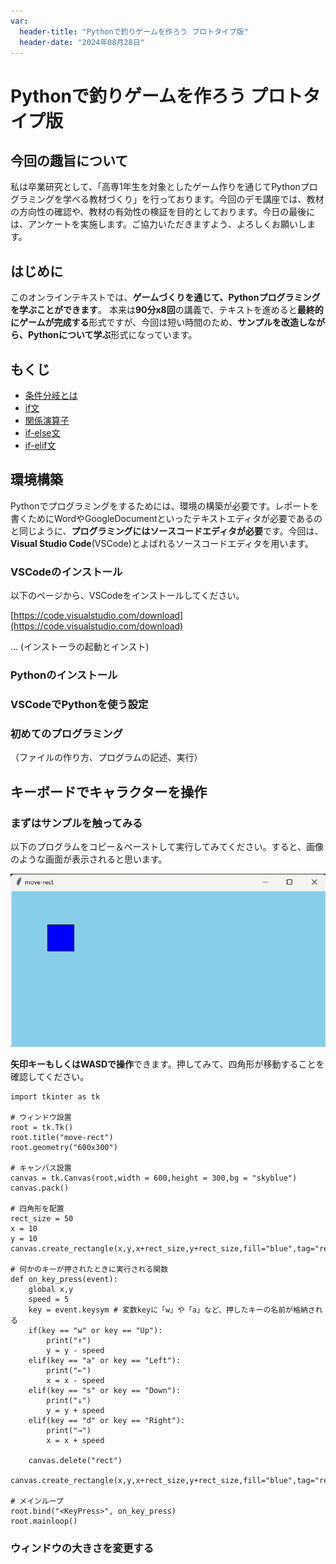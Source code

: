 ```yaml
---
var:
  header-title: "Pythonで釣りゲームを作ろう プロトタイプ版"
  header-date: "2024年08月28日"
---
```


# Pythonで釣りゲームを作ろう プロトタイプ版

## 今回の趣旨について

私は卒業研究として、「高専1年生を対象としたゲーム作りを通じてPythonプログラミングを学べる教材づくり」を行っております。今回のデモ講座では、教材の方向性の確認や、教材の有効性の検証を目的としております。今日の最後には、アンケートを実施します。ご協力いただきますよう、よろしくお願いします。

## はじめに

このオンラインテキストでは、**ゲームづくりを通じて、Pythonプログラミングを学ぶことができます**。
本来は**90分x8回**の講義で、テキストを進めると**最終的にゲームが完成する**形式ですが、今回は短い時間のため、**サンプルを改造しながら、Pythonについて学ぶ**形式になっています。

## もくじ

-  [条件分岐とは](basic05.html#条件分岐とは) 
-  [if文](basic05.html#if文) 
-  [関係演算子](basic05.html#関係演算子)
-  [if-else文](basic05.html#if-else文) 
-  [if-elif文](basic05.html#if-elif文) 

## 環境構築

Pythonでプログラミングをするためには、環境の構築が必要です。レポートを書くためにWordやGoogleDocumentといったテキストエディタが必要であるのと同じように、**プログラミングにはソースコードエディタが必要**です。今回は、**Visual Studio Code**(VSCode)とよばれるソースコードエディタを用います。


### VSCodeのインストール

以下のページから、VSCodeをインストールしてください。

[https://code.visualstudio.com/download](https://code.visualstudio.com/download)

... (インストーラの起動とインスト)

### Pythonのインストール

### VSCodeでPythonを使う設定

### 初めてのプログラミング

（ファイルの作り方、プログラムの記述、実行）


## キーボードでキャラクターを操作

### まずはサンプルを触ってみる

以下のプログラムをコピー＆ペーストして実行してみてください。すると、画像のような画面が表示されると思います。

![img](figs/sub/move-rect.png)

**矢印キーもしくはWASDで操作**できます。押してみて、四角形が移動することを確認してください。

```python{.numberLines caption="move-rect.py"}
import tkinter as tk

# ウィンドウ設置
root = tk.Tk()
root.title("move-rect")
root.geometry("600x300")

# キャンバス設置
canvas = tk.Canvas(root,width = 600,height = 300,bg = "skyblue")
canvas.pack()

# 四角形を配置
rect_size = 50
x = 10
y = 10
canvas.create_rectangle(x,y,x+rect_size,y+rect_size,fill="blue",tag="rect")

# 何かのキーが押されたときに実行される関数
def on_key_press(event):
    global x,y
    speed = 5
    key = event.keysym # 変数keyに「w」や「a」など、押したキーの名前が格納される
    if(key == "w" or key == "Up"):
        print("↑")
        y = y - speed
    elif(key == "a" or key == "Left"):
        print("←")
        x = x - speed
    elif(key == "s" or key == "Down"):
        print("↓")
        y = y + speed
    elif(key == "d" or key == "Right"):
        print("→")
        x = x + speed
    
    canvas.delete("rect")
    canvas.create_rectangle(x,y,x+rect_size,y+rect_size,fill="blue",tag="rect")

# メインループ
root.bind("<KeyPress>", on_key_press)
root.mainloop()
```

### ウィンドウの大きさを変更する